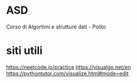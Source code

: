 # ASD
Corso di Algortimi e strutture dati - Polito

# siti utili

https://neetcode.io/practice
https://visualgo.net/en
https://pythontutor.com/visualize.html#mode=edit
